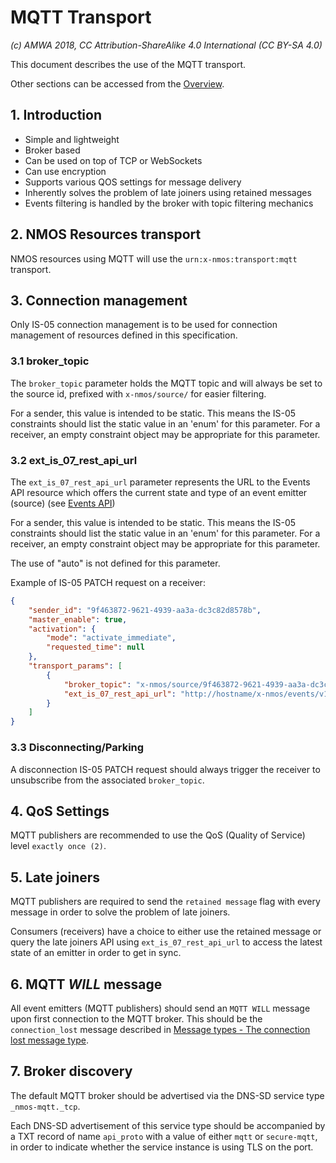 # MQTT Transport

_(c) AMWA 2018, CC Attribution-ShareAlike 4.0 International (CC BY-SA 4.0)_

This document describes the use of the MQTT transport.

Other sections can be accessed from the [Overview](1.0.%20Overview.md).

## 1. Introduction

* Simple and lightweight
* Broker based
* Can be used on top of TCP or WebSockets
* Can use encryption
* Supports various QOS settings for message delivery
* Inherently solves the problem of late joiners using retained messages
* Events filtering is handled by the broker with topic filtering mechanics

## 2. NMOS Resources transport

NMOS resources using MQTT will use the `urn:x-nmos:transport:mqtt` transport.

## 3. Connection management

Only IS-05 connection management is to be used for connection management of resources defined in this specification.

### 3.1 broker_topic

The `broker_topic` parameter holds the MQTT topic and will always be set to the source id, prefixed with `x-nmos/source/` for easier filtering.

For a sender, this value is intended to be static. This means the IS-05 constraints should list the static value in an 'enum' for this parameter.
For a receiver, an empty constraint object may be appropriate for this parameter.

### 3.2 ext_is_07_rest_api_url

The `ext_is_07_rest_api_url` parameter represents the URL to the Events API resource which offers the current state and type of an event emitter (source) (see [Events API](6.0.%20Event%20and%20tally%20rest%20api.md))

For a sender, this value is intended to be static. This means the IS-05 constraints should list the static value in an 'enum' for this parameter.
For a receiver, an empty constraint object may be appropriate for this parameter.

The use of "auto" is not defined for this parameter.

Example of IS-05 PATCH request on a receiver:

```json
{
    "sender_id": "9f463872-9621-4939-aa3a-dc3c82d8578b",
    "master_enable": true,
    "activation": {
        "mode": "activate_immediate",
        "requested_time": null
    },
    "transport_params": [
        {
            "broker_topic": "x-nmos/source/9f463872-9621-4939-aa3a-dc3c82d8578b",
            "ext_is_07_rest_api_url": "http://hostname/x-nmos/events/v1.0/sources/9f463872-9621-4939-aa3a-dc3c82d8578b/"
        }
    ]
}
```

### 3.3 Disconnecting/Parking

A disconnection IS-05 PATCH request should always trigger the receiver to unsubscribe from the associated `broker_topic`.

## 4. QoS Settings

MQTT publishers are recommended to use the QoS (Quality of Service) level `exactly once (2)`.

## 5. Late joiners

MQTT publishers are required to send the `retained message` flag with every message in order to solve the problem of late joiners.

Consumers (receivers) have a choice to either use the retained message or query the late joiners API using `ext_is_07_rest_api_url` to access the latest state of an emitter in order to get in sync.

## 6. MQTT _WILL_ message

All event emitters (MQTT publishers) should send an `MQTT WILL` message upon first connection to the MQTT broker.
This should be the `connection_lost` message described in [Message types - The connection lost message type](2.0.%20Message%20types.md#14-the-connection-lost-message-type).

## 7. Broker discovery

The default MQTT broker should be advertised via the DNS-SD service type `_nmos-mqtt._tcp`.

Each DNS-SD advertisement of this service type should be accompanied by a TXT record of name `api_proto` with a value of either `mqtt` or `secure-mqtt`, in order to indicate whether the service instance is using TLS on the port.
